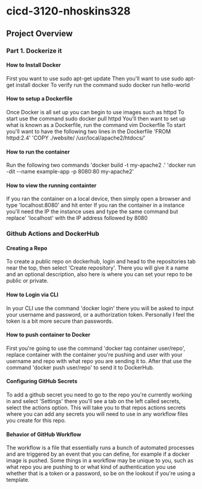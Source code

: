 # cicd-3120-nhoskins328
## Project Overview
### Part 1. Dockerize it
#### How to Install Docker
First you want to use sudo apt-get update
Then you'll want to use sudo apt-get install docker
To verify run the command sudo docker run hello-world
#### How to setup a Dockerfile
Once Docker is all set up you can begin to use images such as httpd
To start use the command sudo docker pull httpd
You'll then want to set up what is known as a Dockerfile, run the command vim Dockerfile
To start you'll want to have the following two lines in the Dockerfile
'FROM httpd:2.4'
'COPY ./website/ /usr/local/apache2/htdocs/'
#### How to run the container 
Run the following two commands 
'docker build -t my-apache2 .'
'docker run -dit --name example-app -p 8080:80 my-apache2'
#### How to view the running containter
If you ran the container on a local device, then simply open a browser and type 'localhost:8080' and hit enter
If you ran the container in a instance you'll need the IP the instance uses and type the same command but replace' 'localhost' with the IP address followed by 8080
### Github Actions and DockerHub
#### Creating a Repo
To create a public repo on dockerhub, login and head to the repositories tab near the top, then select 'Create repository'. There you will give it a name and an optional description, also here is where you can set your repo to be public or private.
#### How to Login via CLI
In your CLI use the command 'docker login' there you will be asked to input your username and password, or a authorization token. Personally I feel the token is a bit more secure than passwords.
#### How to push container to Docker
First you're going to use the command 'docker tag container user/repo', replace container with the container you're pushing and user with your username and repo with what repo you are sending it to. After that use the command 'docker push user/repo' to send it to DockerHub.
#### Configuring GitHub Secrets
To add a github secret you need to go to the repo you're currently working in and select 'Settings' there you'll see a tab on the left called secrets, select the actions option. This will take you to that repos actions secrets where you can add any secrets you will need to use in any workflow files you create for this repo.
#### Behavior of GitHub Workflow 
The workflow is a file that essentially runs a bunch of automated processes and are triggered by an event that you can define, for example if a docker image is pushed. Some things in a workflow may be unique to you, such as what repo you are pushing to or what kind of authentication you use whether that is a token or a password, so be on the lookout if you're using a template.
